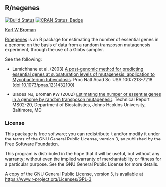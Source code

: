 ## R/negenes

[![Build Status](https://travis-ci.org/kbroman/negenes.svg?branch=master)](https://travis-ci.org/kbroman/negenes)
[![CRAN_Status_Badge](https://www.r-pkg.org/badges/version/negenes)](https://cran.r-project.org/package=negenes)

[Karl W Broman](http://kbroman.org)

[R/negenes](https://github.com/kbroman/negenes) is an R package for estimating the number of essential genes
in a genome on the basis of data from a random transposon mutagenesis
experiment, through the use of a Gibbs sampler.

See the following:

- Lamichhane et al. (2003) [A post-genomic method for predicting
  essential genes at subsaturation levels of mutagenesis: application
  to Mycobacterium tuberculosis](https://www.biostat.wisc.edu/~kbroman/publications/mutagenesis.pdf).
  Proc Natl Acad Sci USA 100:7213-7218
  ([doi:10.1073/pnas.1231432100](https://doi.org/10.1073/pnas.1231432100))

- Blades NJ, Broman KW (2002)
  [Estimating the number of essential genes in a genome by random transposon mutagenesis](https://www.biostat.wisc.edu/~kbroman/publications/ms0220.pdf).
  Technical Report MS02-20, Department of Biostatistics, Johns Hopkins University, Baltimore, MD


### License

This package is free software; you can redistribute it and/or modify it
under the terms of the GNU General Public License, version 3, as
published by the Free Software Foundation.

This program is distributed in the hope that it will be useful, but
without any warranty; without even the implied warranty of
merchantability or fitness for a particular purpose.  See the GNU
General Public License for more details.

A copy of the GNU General Public License, version 3, is available at
<https://www.r-project.org/Licenses/GPL-3>
